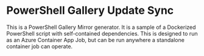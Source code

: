 # PowerShell Gallery Update Sync

This is a PowerShell Gallery Mirror generator. It is a sample of a Dockerized PowerShell script with self-contained dependencies. This is designed to run as an Azure Container App Job, but can be run anywhere a standalone container job can operate.